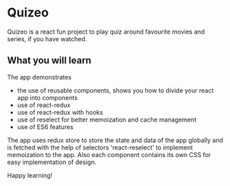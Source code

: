 # Quizeo

Quizeo is a react fun project to play quiz around favourite movies and series, if you have watched.

## What you will learn

The app demonstrates

- the use of reusable components, shows you how to divide your react app into components
- use of react-redux
- use of react-redux with hooks
- use of reselect for better memoization and cache management
- use of ES6 features

The app uses redux store to store the state and data of the app globally and is fetched with the help of selectors 'react-reselect' to implement memoization to the app. Also each component contains its own CSS for easy implementation of design.

Happy learning!
